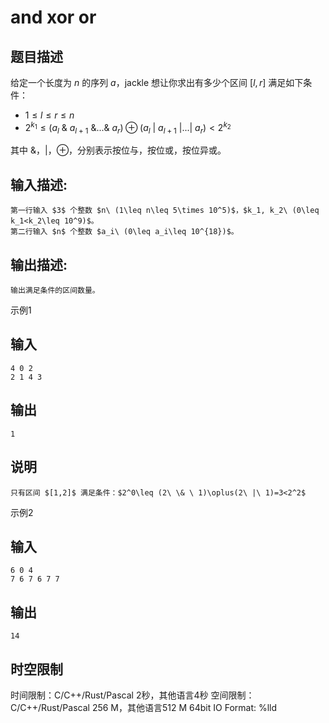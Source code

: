 # and xor or

## 题目描述

给定一个长度为 $n$ 的序列 $a$，jackle 想让你求出有多少个区间 $[l,r]$ 满足如下条件：  


  * $1\leq l\leq r\leq n$ 
  * $2^{k_1}\leq (a_l\ \&\ a_{l+1}\ \&...\&\ a_r)\oplus(a_l\ |\ a_{l+1}\ |...|\ a_r)< 2^{k_2}$ 

其中 $\&$，$|$，$\oplus$，分别表示按位与，按位或，按位异或。

## 输入描述:
    
    
    第一行输入 $3$ 个整数 $n\ (1\leq n\leq 5\times 10^5)$，$k_1, k_2\ (0\leq k_1<k_2\leq 10^9)$。  
    第二行输入 $n$ 个整数 $a_i\ (0\leq a_i\leq 10^{18})$。

## 输出描述:
    
    
    输出满足条件的区间数量。

示例1 

## 输入
    
    
    4 0 2
    2 1 4 3

## 输出
    
    
    1

## 说明
    
    
    只有区间 $[1,2]$ 满足条件：$2^0\leq (2\ \& \ 1)\oplus(2\ |\ 1)=3<2^2$

示例2 

## 输入
    
    
    6 0 4
    7 6 7 6 7 7

## 输出
    
    
    14


## 时空限制

时间限制：C/C++/Rust/Pascal 2秒，其他语言4秒
空间限制：C/C++/Rust/Pascal 256 M，其他语言512 M
64bit IO Format: %lld